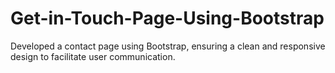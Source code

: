 # Get-in-Touch-Page-Using-Bootstrap
Developed a contact page using Bootstrap, ensuring a clean and responsive design to facilitate user communication.
